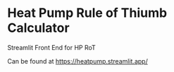 # Heat Pump Rule of Thiumb Calculator
Streamlit Front End for HP RoT 

Can be found at https://heatpump.streamlit.app/ 
